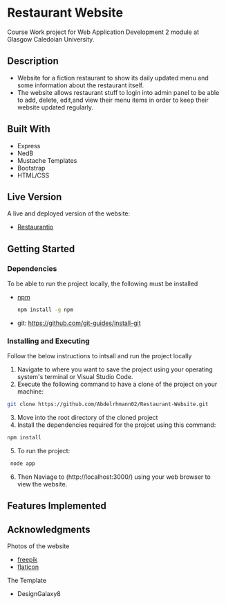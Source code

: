 # Restaurant Website
Course Work project for Web Application Development 2 module at Glasgow Caledoian University.  

## Description

* Website for a fiction restaurant to show its daily updated menu and some information about the restaurant itself.
* The website allows restaurant stuff to login into admin panel to be able to add, delete, edit,and view their menu items in order to keep their website updated regularly.

## Built With

* Express
* NedB
* Mustache Templates
* Bootstrap
* HTML/CSS

## Live Version
A live and deployed version of the website:
* [Restaurantio](https://restaurantio1.herokuapp.com/)

## Getting Started

### Dependencies

To be able to run the project locally, the following must be installed
* [npm](https://www.npmjs.com/) 
  ```sh
  npm install -g npm
  ```
* git: https://github.com/git-guides/install-git

### Installing and Executing

Follow the below instructions to intsall and run the project locally 
1. Navigate to where you want to save the project using your operating system's terminal or Visual Studio Code.
2. Execute the following command to have a clone of the project on your machine:
  ```sh
  git clone https://github.com/Abdelrhmann02/Restaurant-Website.git
  ```
3. Move into the root directory of the cloned project
4. Install the dependencies required for the projcet using this command:
  ```sh
  npm install
  ```
5. To run the project:
 ```sh
  node app
  ```
6. Then Naviage to (http://localhost:3000/) using your web browser to view the website.

## Features Implemented

## Acknowledgments

Photos of the website
* [freepik](https://www.freepik.com/)
* [flaticon](https://www.flaticon.com/)

The Template
* DesignGalaxy8
